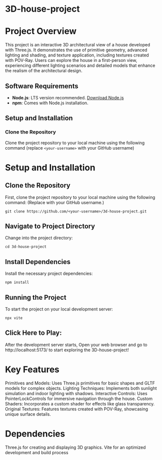 # 3D-house-project
# Project Overview
 This project is an interactive 3D architectural view of a house developed with Three.js. It demonstrates the use of primitive geometry, advanced lighting and shading, and texture application, including textures created with POV-Ray. Users can explore the house in a first-person view, experiencing different lighting scenarios and detailed models that enhance the realism of the architectural design.

## Software Requirements
- **Node.js**: LTS version recommended. [Download Node.js](https://nodejs.org/)
- **npm**: Comes with Node.js installation.

## Setup and Installation
### Clone the Repository
Clone the project repository to your local machine using the following command (replace `<your-username>` with your GitHub username)

# Setup and Installation

## Clone the Repository

First, clone the project repository to your local machine using the following command: (Replace <your-username> with your GitHub username.)
    
    git clone https://github.com/<your-username>/3d-house-project.git
    

## Navigate to Project Directory

Change into the project directory:

    cd 3d-house-project

## Install Dependencies

Install the necessary project dependencies:
   
    npm install

## Running the Project

To start the project on your local development server:

    npx vite

## Click Here to Play: 

After the development server starts, Open your web browser and go to http://localhost:5173/ to start exploring the 3D-house-project!

# Key Features
Primitives and Models: Uses Three.js primitives for basic shapes and GLTF models for complex objects.
Lighting Techniques: Implements both sunlight simulation and indoor lighting with shadows.
Interactive Controls: Uses PointerLockControls for immersive navigation through the house.
Custom Shaders: Incorporates a custom shader for effects like glass transparency.
Original Textures: Features textures created with POV-Ray, showcasing unique surface details.

# Dependencies
Three.js for creating and displaying 3D graphics.
Vite for an optimized development and build process
